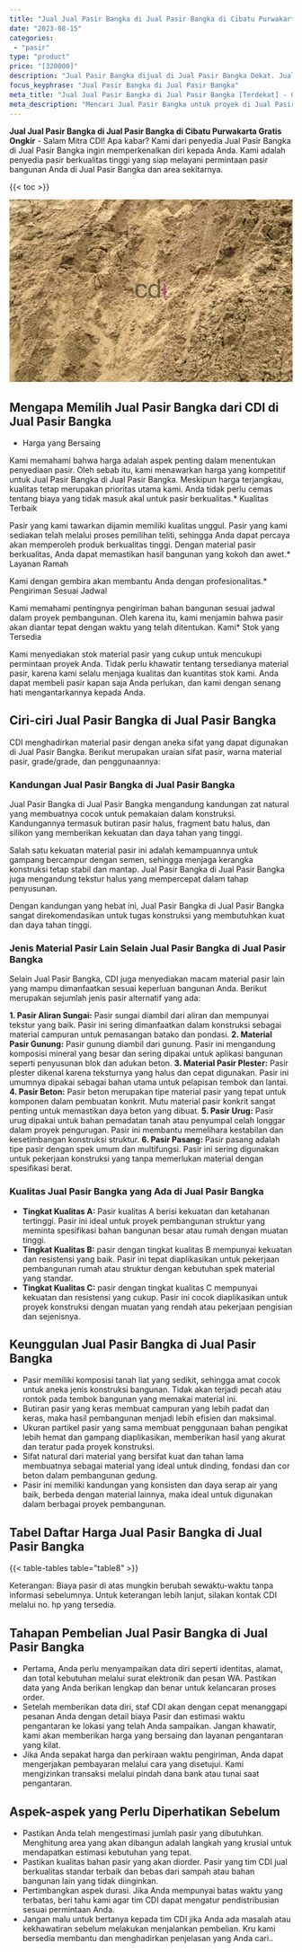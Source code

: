 ```yaml
---
title: "Jual Jual Pasir Bangka di Jual Pasir Bangka di Cibatu Purwakarta Gratis Ongkir"
date: "2023-08-15"
categories:
 - "pasir"
type: "product"
price: "[320000]"
description: "Jual Pasir Bangka dijual di Jual Pasir Bangka Dekat. Jual Pasir Bangka ini sering digunakan dalam proyek konstruksi sebagai bahan campuran yang terpilih dan halus. Silakan hubungi kami untuk informasi lebih lanjut."
focus_keyphrase: "Jual Pasir Bangka di Jual Pasir Bangka"
meta_title: "Jual Jual Pasir Bangka di Jual Pasir Bangka [Terdekat] - CDI"
meta_description: "Mencari Jual Pasir Bangka untuk proyek di Jual Pasir Bangka? Kami menyediakan Jual Pasir Bangka berkualitas untuk material adukan. Raih penawaran terbaik sekarang."
---
```


**Jual Jual Pasir Bangka di Jual Pasir Bangka di Cibatu Purwakarta Gratis Ongkir** - Salam Mitra CDI! Apa kabar? Kami dari penyedia Jual Pasir Bangka di Jual Pasir Bangka ingin memperkenalkan diri kepada Anda. Kami adalah penyedia pasir berkualitas tinggi yang siap melayani permintaan pasir bangunan Anda di Jual Pasir Bangka dan area sekitarnya.

{{< toc >}}

![Jual Jual Pasir Bangka di Jual Pasir Bangka di Cibatu Purwakarta Gratis Ongkir](/images/pasir/pasir-bangunan-10.jpg)

## Mengapa Memilih Jual Pasir Bangka dari CDI di Jual Pasir Bangka

*   Harga yang Bersaing

Kami memahami bahwa harga adalah aspek penting dalam menentukan penyediaan pasir. Oleh sebab itu, kami menawarkan harga yang kompetitif untuk Jual Pasir Bangka di Jual Pasir Bangka. Meskipun harga terjangkau, kualitas tetap merupakan prioritas utama kami. Anda tidak perlu cemas tentang biaya yang tidak masuk akal untuk pasir berkualitas.*   Kualitas Terbaik

Pasir yang kami tawarkan dijamin memiliki kualitas unggul. Pasir yang kami sediakan telah melalui proses pemilihan teliti, sehingga Anda dapat percaya akan memperoleh produk berkualitas tinggi. Dengan material pasir berkualitas, Anda dapat memastikan hasil bangunan yang kokoh dan awet.*   Layanan Ramah

Kami dengan gembira akan membantu Anda dengan profesionalitas.*   Pengiriman Sesuai Jadwal

Kami memahami pentingnya pengiriman bahan bangunan sesuai jadwal dalam proyek pembangunan. Oleh karena itu, kami menjamin bahwa pasir akan diantar tepat dengan waktu yang telah ditentukan. Kami*   Stok yang Tersedia

Kami menyediakan stok material pasir yang cukup untuk mencukupi permintaan proyek Anda. Tidak perlu khawatir tentang tersedianya material pasir, karena kami selalu menjaga kualitas dan kuantitas stok kami. Anda dapat membeli pasir kapan saja Anda perlukan, dan kami dengan senang hati mengantarkannya kepada Anda. 

## Ciri-ciri Jual Pasir Bangka di Jual Pasir Bangka

CDI menghadirkan material pasir dengan aneka sifat yang dapat digunakan di Jual Pasir Bangka. Berikut merupakan uraian sifat pasir, warna material pasir, grade/grade, dan penggunaannya:

### Kandungan Jual Pasir Bangka di Jual Pasir Bangka

Jual Pasir Bangka di Jual Pasir Bangka mengandung kandungan zat natural yang membuatnya cocok untuk pemakaian dalam konstruksi. Kandungannya termasuk butiran pasir halus, fragment batu halus, dan silikon yang memberikan kekuatan dan daya tahan yang tinggi.

Salah satu kekuatan material pasir ini adalah kemampuannya untuk gampang bercampur dengan semen, sehingga menjaga kerangka konstruksi tetap stabil dan mantap. Jual Pasir Bangka di Jual Pasir Bangka juga mengandung tekstur halus yang mempercepat dalam tahap penyusunan.

Dengan kandungan yang hebat ini, Jual Pasir Bangka di Jual Pasir Bangka sangat direkomendasikan untuk tugas konstruksi yang membutuhkan kuat dan daya tahan tinggi.

### Jenis Material Pasir Lain Selain Jual Pasir Bangka di Jual Pasir Bangka

Selain Jual Pasir Bangka, CDI juga menyediakan macam material pasir lain yang mampu dimanfaatkan sesuai keperluan bangunan Anda. Berikut merupakan sejumlah jenis pasir alternatif yang ada:

**1\. Pasir Aliran Sungai:** Pasir sungai diambil dari aliran dan mempunyai tekstur yang baik. Pasir ini sering dimanfaatkan dalam konstruksi sebagai material campuran untuk pemasangan batako dan pondasi.
**2\. Material Pasir Gunung:** Pasir gunung diambil dari gunung. Pasir ini mengandung komposisi mineral yang besar dan sering dipakai untuk aplikasi bangunan seperti penyusunan blok dan adukan beton.
**3\. Material Pasir Plester:** Pasir plester dikenal karena teksturnya yang halus dan cepat digunakan. Pasir ini umumnya dipakai sebagai bahan utama untuk pelapisan tembok dan lantai.
**4\. Pasir Beton:** Pasir beton merupakan tipe material pasir yang tepat untuk komponen dalam pembuatan konkrit. Mutu material pasir konkrit sangat penting untuk memastikan daya beton yang dibuat.
**5\. Pasir Urug:** Pasir urug dipakai untuk bahan pemadatan tanah atau penyumpal celah longgar dalam proyek pengurugan. Pasir ini membantu memelihara kestabilan dan kesetimbangan konstruksi struktur.
**6\. Pasir Pasang:** Pasir pasang adalah tipe pasir dengan spek umum dan multifungsi. Pasir ini sering digunakan untuk pekerjaan konstruksi yang tanpa memerlukan material dengan spesifikasi berat.

### Kualitas Jual Pasir Bangka yang Ada di Jual Pasir Bangka

*   **Tingkat Kualitas A:** Pasir kualitas A berisi kekuatan dan ketahanan tertinggi. Pasir ini ideal untuk proyek pembangunan struktur yang meminta spesifikasi bahan bangunan besar atau rumah dengan muatan tinggi.
*   **Tingkat Kualitas B:** pasir dengan tingkat kualitas B mempunyai kekuatan dan resistensi yang baik. Pasir ini tepat diaplikasikan untuk pekerjaan pembangunan rumah atau struktur dengan kebutuhan spek material yang standar.
*   **Tingkat Kualitas C:** pasir dengan tingkat kualitas C mempunyai kekuatan dan resistensi yang cukup. Pasir ini cocok diaplikasikan untuk proyek konstruksi dengan muatan yang rendah atau pekerjaan pengisian dan sejenisnya.

## Keunggulan Jual Pasir Bangka di Jual Pasir Bangka

*   Pasir memiliki komposisi tanah liat yang sedikit, sehingga amat cocok untuk aneka jenis konstruksi bangunan. Tidak akan terjadi pecah atau rontok pada tembok bangunan yang memakai material ini.
*   Butiran pasir yang keras membuat campuran yang lebih padat dan keras, maka hasil pembangunan menjadi lebih efisien dan maksimal.
*   Ukuran partikel pasir yang sama membuat penggunaan bahan pengikat lebih hemat dan gampang diaplikasikan, memberikan hasil yang akurat dan teratur pada proyek konstruksi.
*   Sifat natural dari material yang bersifat kuat dan tahan lama membuatnya sebagai material yang ideal untuk dinding, fondasi dan cor beton dalam pembangunan gedung.
*   Pasir ini memiliki kandungan yang konsisten dan daya serap air yang baik, berbeda dengan material lainnya, maka ideal untuk digunakan dalam berbagai proyek pembangunan.

## Tabel Daftar Harga Jual Pasir Bangka di Jual Pasir Bangka

{{< table-tables table="table8" >}}

Keterangan: Biaya pasir di atas mungkin berubah sewaktu-waktu tanpa informasi sebelumnya. Untuk keterangan lebih lanjut, silakan kontak CDI melalui no. hp yang tersedia.

## Tahapan Pembelian Jual Pasir Bangka di Jual Pasir Bangka

*   Pertama, Anda perlu menyampaikan data diri seperti identitas, alamat, dan total kebutuhan melalui surat elektronik dan pesan WA. Pastikan data yang Anda berikan lengkap dan benar untuk kelancaran proses order.
*   Setelah memberikan data diri, staf CDI akan dengan cepat menanggapi pesanan Anda dengan detail biaya Pasir dan estimasi waktu pengantaran ke lokasi yang telah Anda sampaikan. Jangan khawatir, kami akan memberikan harga yang bersaing dan layanan pengantaran yang kilat.
*   Jika Anda sepakat harga dan perkiraan waktu pengiriman, Anda dapat mengerjakan pembayaran melalui cara yang disetujui. Kami mengizinkan transaksi melalui pindah dana bank atau tunai saat pengantaran.

## Aspek-aspek yang Perlu Diperhatikan Sebelum

*   Pastikan Anda telah mengestimasi jumlah pasir yang dibutuhkan. Menghitung area yang akan dibangun adalah langkah yang krusial untuk mendapatkan estimasi kebutuhan yang tepat.
*   Pastikan kualitas bahan pasir yang akan diorder. Pasir yang tim CDI jual berkualitas standar terbaik dan bebas dari sampah atau bahan bangunan lain yang tidak diinginkan.
*   Pertimbangkan aspek durasi. Jika Anda mempunyai batas waktu yang terbatas, beri tahu kami agar tim CDI dapat mengatur pendistribusian sesuai permintaan Anda.
*   Jangan malu untuk bertanya kepada tim CDI jika Anda ada masalah atau kekhawatiran sebelum melakukan menjalankan pembelian. Kru kami bersedia membantu dan menghadirkan penjelasan yang Anda cari..